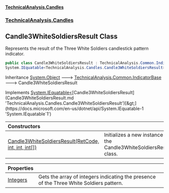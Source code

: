 #### [TechnicalAnalysis.Candles](TechnicalAnalysis.Candles.md 'TechnicalAnalysis.Candles')
### [TechnicalAnalysis.Candles](TechnicalAnalysis.Candles.md#TechnicalAnalysis.Candles 'TechnicalAnalysis.Candles')

## Candle3WhiteSoldiersResult Class

Represents the result of the Three White Soldiers candlestick pattern indicator.

```csharp
public class Candle3WhiteSoldiersResult : TechnicalAnalysis.Common.IndicatorBase,
System.IEquatable<TechnicalAnalysis.Candles.Candle3WhiteSoldiersResult>
```

Inheritance [System.Object](https://docs.microsoft.com/en-us/dotnet/api/System.Object 'System.Object') &#129106; [TechnicalAnalysis.Common.IndicatorBase](https://docs.microsoft.com/en-us/dotnet/api/TechnicalAnalysis.Common.IndicatorBase 'TechnicalAnalysis.Common.IndicatorBase') &#129106; Candle3WhiteSoldiersResult

Implements [System.IEquatable&lt;](https://docs.microsoft.com/en-us/dotnet/api/System.IEquatable-1 'System.IEquatable`1')[Candle3WhiteSoldiersResult](Candle3WhiteSoldiersResult.md 'TechnicalAnalysis.Candles.Candle3WhiteSoldiersResult')[&gt;](https://docs.microsoft.com/en-us/dotnet/api/System.IEquatable-1 'System.IEquatable`1')

| Constructors | |
| :--- | :--- |
| [Candle3WhiteSoldiersResult(RetCode, int, int, int[])](Candle3WhiteSoldiersResult.Candle3WhiteSoldiersResult(RetCode,int,int,int[]).md 'TechnicalAnalysis.Candles.Candle3WhiteSoldiersResult.Candle3WhiteSoldiersResult(TechnicalAnalysis.Common.RetCode, int, int, int[])') | Initializes a new instance of the Candle3WhiteSoldiersResult class. |

| Properties | |
| :--- | :--- |
| [Integers](Candle3WhiteSoldiersResult.Integers.md 'TechnicalAnalysis.Candles.Candle3WhiteSoldiersResult.Integers') | Gets the array of integers indicating the presence of the Three White Soldiers pattern. |
